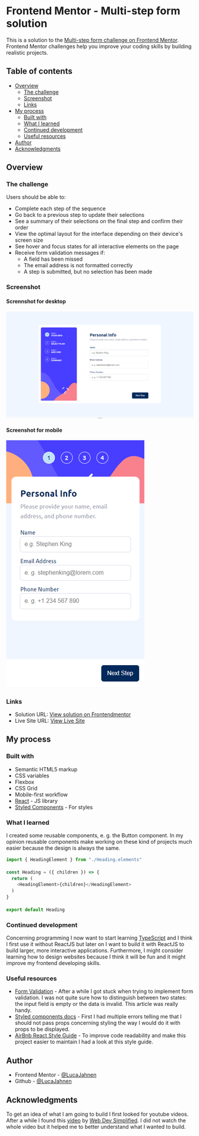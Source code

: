 # Frontend Mentor - Multi-step form solution

This is a solution to the [Multi-step form challenge on Frontend Mentor](https://www.frontendmentor.io/challenges/multistep-form-YVAnSdqQBJ). Frontend Mentor challenges help you improve your coding skills by building realistic projects. 

## Table of contents

- [Overview](#overview)
  - [The challenge](#the-challenge)
  - [Screenshot](#screenshot)
  - [Links](#links)
- [My process](#my-process)
  - [Built with](#built-with)
  - [What I learned](#what-i-learned)
  - [Continued development](#continued-development)
  - [Useful resources](#useful-resources)
- [Author](#author)
- [Acknowledgments](#acknowledgments)

## Overview

### The challenge

Users should be able to:

- Complete each step of the sequence
- Go back to a previous step to update their selections
- See a summary of their selections on the final step and confirm their order
- View the optimal layout for the interface depending on their device's screen size
- See hover and focus states for all interactive elements on the page
- Receive form validation messages if:
  - A field has been missed
  - The email address is not formatted correctly
  - A step is submitted, but no selection has been made

### Screenshot

#### Scrennshot for desktop 
![](./screenshot-desktop.png)

#### Screenshot for mobile
![](./screenshot-mobile.png)

### Links

- Solution URL: [View solution on Frontendmentor](https://www.frontendmentor.io/solutions/react-multi-step-form-ua6nbESEzN)
- Live Site URL: [View Live Site](https://multi-step-form27.netlify.app)

## My process

### Built with

- Semantic HTML5 markup
- CSS variables
- Flexbox
- CSS Grid
- Mobile-first workflow
- [React](https://reactjs.org/) - JS library
- [Styled Components](https://styled-components.com/) - For styles

### What I learned

I created some reusable components, e. g. the Button component. In my opinion reusable components make working on these kind of projects much easier because the design is always the same.

```js
import { HeadingElement } from "./Heading.elements"

const Heading = ({ children }) => {
  return (
    <HeadingElement>{children}</HeadingElement>
  )
}

export default Heading
```


### Continued development

Concerning programming I now want to start learning [TypeScript](https://typescriptlang.org) and I think I first use it without ReactJS but later on I want to build it with ReactJS to build larger, more interactive applications. Furthermore, I might consider learning how to design websites because I think it will be fun and it might improve my frontend developing skills.

### Useful resources

- [Form Validation](https://leanylabs.com/blog/form-validation-in-react/) - After a while I got stuck when trying to implement form validation. I was not quite sure how to distinguish between two states: the input field is empty or the data is invalid. This article was really handy.
- [Styled components docs](https://styled-components.com/docs/api) - First I had multiple errors telling me that I should not pass props concerning styling the way I would do it with props to be displayed.
- [AirBnb React Style Guide](https://github.com/airbnb/javascript/tree/master/react) - To improve code readability and make this project easier to maintain I had a look at this style guide.

## Author

- Frontend Mentor - [@LucaJahnen](https://www.frontendmentor.io/profile/LucaJahnen)
- Github - [@LucaJahnen](https://github.com/LucaJahnen)

## Acknowledgments

To get an idea of what I am going to build I first looked for youtube videos. After a while I found this [video](https://www.youtube.com/watch?v=uDCBSnWkuH0&t=511s) by [Web Dev Simplified](https://www.youtube.com/@WebDevSimplified). I did not watch the whole video but it helped me to better understand what I wanted to build.
